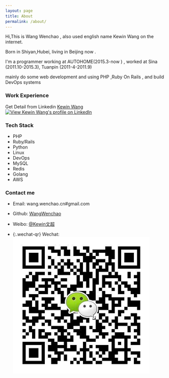 ```yaml
---
layout: page
title: About
permalink: /about/
---
```


Hi,This is  Wang Wenchao , also used english name  Kewin Wang on the internet.

Born in Shiyan,Hubei, living in Beijing now .

I'm a programmer working at AUTOHOME(2015.3-now ) ,  worked at Sina (2011.10-2015.3), Tuanpin (2011-4-2011.9)

mainly do some web development and using PHP ,Ruby On Rails , and build DevOps systems

### Work Experience

Get Detail from Linkedin [ Kewin Wang ](https://www.linkedin.com/profile/view?id=108191127)
<a href="http://cn.linkedin.com/in/kewinwang">
<img src="https://static.licdn.com/scds/common/u/img/webpromo/btn_myprofile_160x33.png" width="160" height="33" border="0" alt="View Kewin Wang's profile on LinkedIn">
</a>

### Tech Stack
- PHP
- Ruby/Rails 
- Python 
- Linux
- DevOps
- MySQL 
- Redis 
- Golang 
- AWS 

### Contact me

- Email: wang.wenchao.cn#gmail.com  

- Github: [WangWenchao](https://github.com/WangWenchao) 

- Weibo: [@Kewin文超](http://weibo.com/kewinwangcn)

- {:.wechat-qr}
  Wechat: ![kewin_wang](https://raw.githubusercontent.com/WangWenchao/wangwenchao.github.io/master/images/Wechat-QR.png)

